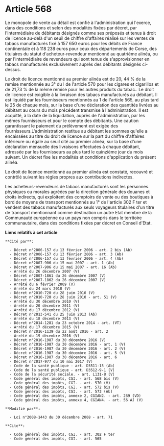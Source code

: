 # Article 568

Le monopole de vente au détail est confié à l'administration qui l'exerce, dans des conditions et selon des modalités fixées
par décret, par l'intermédiaire de débitants désignés comme ses préposés et tenus à droit de licence au-delà d'un seuil de
chiffre d'affaires réalisé sur les ventes de tabacs manufacturés fixé à 157 650 euros pour les débits de France continentale
et à 118 238 euros pour ceux des départements de Corse, des titulaires du statut d'acheteur-revendeur mentionné au quatrième
alinéa, ou par l'intermédiaire de revendeurs qui sont tenus de s'approvisionner en tabacs manufacturés exclusivement auprès
des débitants désignés ci-dessus. 

Le droit de licence mentionné au premier alinéa est de 20, 44 % de la remise mentionnée au 3° du I de l'article 570 pour les
cigares et cigarillos et de   21,73 % de la même remise pour les autres produits du tabac.. Le droit de licence est exigible
à la livraison des tabacs manufacturés au débitant. Il est liquidé par les fournisseurs mentionnés au 1 de l'article 565, au
plus tard le 25 de chaque mois, sur la base d'une déclaration des quantités livrées au débitant au cours du mois précédent
transmise à l'administration. Il est acquitté, à la date de la liquidation, auprès de l'administration, par les mêmes
fournisseurs et pour le compte des débitants. Une caution garantissant le paiement du prélèvement est exigée des
fournisseurs.L'administration restitue au débitant les sommes qu'elle a encaissées au titre du droit de licence sur la part
du chiffre d'affaires inférieure ou égale au seuil cité au premier alinéa, sur la base d'une déclaration mensuelle des
livraisons effectuées à chaque débitant, adressée par les fournisseurs au plus tard le quinzième jour du mois suivant. Un
décret fixe les modalités et conditions d'application du présent alinéa. 

Le droit de licence mentionné au premier alinéa est constaté, recouvré et contrôlé suivant les règles propres aux
contributions indirectes. 

Les acheteurs-revendeurs de tabacs manufacturés sont les personnes physiques ou morales agréées par la direction générale des
douanes et droits indirects, qui exploitent des comptoirs de vente ou des boutiques à bord de moyens de transport mentionnés
au 1° de l'article 302 F ter et vendent des tabacs manufacturés aux seuls voyageurs titulaires d'un titre de transport
mentionnant comme destination un autre Etat membre de la Communauté européenne ou un pays non compris dans le territoire
communautaire, dans des conditions fixées par décret en Conseil d'Etat.

**Liens relatifs à cet article**

	**Cité par**:

	  - Décret n°2006-157 du 13 février 2006 - art. 2 bis (Ab)
	  - Décret n°2006-157 du 13 février 2006 - art. 3 (Ab)
	  - Décret n°2006-157 du 13 février 2006 - art. 4 (Ab)
	  - Décret n°2007-906 du 15 mai 2007 - art. 1 (Ab)
	  - Décret n°2007-906 du 15 mai 2007 - art. 16 (Ab)
	  - Arrêté du 26 décembre 2007 (V)
	  - Décret n°2007-1861 du 26 décembre 2007 (V)
	  - Décret n°2007-1862 du 26 décembre 2007 (V)
	  - Arrêté du 6 février 2009 (V)
	  - Arrêté du 24 mars 2010 (V)
	  - Décret n°2010-720 du 28 juin 2010 (V)
	  - Décret n°2010-720 du 28 juin 2010 - art. 51 (V)
	  - Arrêté du 30 décembre 2010 (V)
	  - Arrêté du 20 décembre 2011 (V)
	  - Arrêté du 17 décembre 2012 (V)
	  - Décret n°2013-541 du 25 juin 2013 (Ab)
	  - Arrêté du 18 décembre 2013 (V)
	  - Décret n°2014-1281 du 23 octobre 2014 - art. (VT)
	  - Arrêté du 17 décembre 2015 (V)
	  - Décret n°2016-1139 du 22 août 2016 - art. 2
	  - Arrêté du 19 décembre 2016 (V)
	  - Décret n°2016-1987 du 30 décembre 2016 (V)
	  - Décret n°2016-1987 du 30 décembre 2016 - art. 1 (V)
	  - Décret n°2016-1987 du 30 décembre 2016 - art. 2 (V)
	  - Décret n°2016-1987 du 30 décembre 2016 - art. 5 (V)
	  - Décret n°2016-1987 du 30 décembre 2016 - art. 6
	  - Décret n°2017-977 du 10 mai 2017 (V)
	  - Code de la santé publique - art. D3511-15 (Ab)
	  - Code de la santé publique - art. D3512-9-1 (V)
	  - Code de la sécurité sociale. - art. L131-8 (V)
	  - Code général des impôts, CGI. - art. 568 bis (V)
	  - Code général des impôts, CGI. - art. 570 (V)
	  - Code général des impôts, CGI. - art. 572 bis (V)
	  - Code général des impôts, CGI. - art. 573 (Ab)
	  - Code général des impôts, annexe 2, CGIAN2. - art. 289 (VD)
	  - Code général des impôts, annexe 4, CGIAN4. - art. 56 AJ (V)

	**Modifié par**:

	  - Loi n°2008-1443 du 30 décembre 2008 - art. 71

	**Cite**:

	  - Code général des impôts, CGI. - art. 302 F ter
	  - Code général des impôts, CGI. - art. 565
